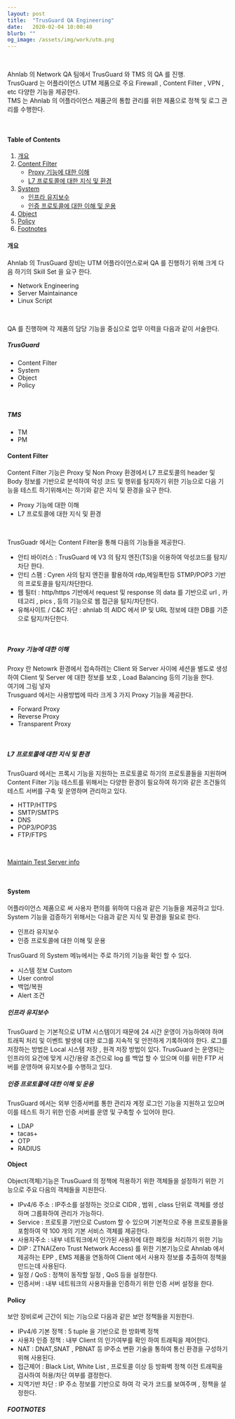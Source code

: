 ```yaml
---
layout: post
title:  "TrusGuard QA Engineering"
date:   2020-02-04 10:00:40
blurb: ""
og_image: /assets/img/work/utm.png
---
```


<br />

Ahnlab 의 Network QA 팀에서 TrusGuard 와 TMS 의 QA 를 진행.
<br />
TrusGuard 는 어플라이언스 UTM 제품으로 주요 Firewall , Content Filter , VPN , etc 다양한 기능을 제공한다. 
<br />
TMS 는 Ahnlab 의 어플라이언스 제품군의 통합 관리를 위한 제품으로 정책 및 로그 관리를 수행한다. 

<br />


#### Table of Contents
1. [개요](#개요)
2. [Content Filter](#content-filter)
    * [Proxy 기능에 대한 이해](#proxy-기능에-대한-이해)
    * [L7 프로토콜에 대한 지식 및 환경](#l7-프로토콜에-대한-지식-및-환경)
3. [System](#system)
    * [인프라 유지보수](#인프라-유지보수)
    * [인증 프로토콜에 대한 이해 및 운용](#인증-프로토콜에-대한-이해-및-운용)
4. [Object](#object)
5. [Policy](#policy)
6. [Footnotes](#footnotes)

#### 개요
Ahnlab 의 TrusGuard 장비는 UTM 어플라이언스로써 QA 를 진행하기 위해 크게 다음 하기의 Skill Set 을 요구 한다. 
 - Network Engineering
 - Server Maintainance
 - Linux Script
<br />

QA 를 진행하며 각 제품의 담당 기능을 중심으로 업무 이력을 다음과 같이 서술한다. 

##### TrusGuard
 - Content Filter
 - System
 - Object
 - Policy

<br />

##### TMS
 - TM
 - PM


#### Content Filter
Content Filter 기능은 Proxy 및 Non Proxy 환경에서 L7 프로토콜의 header 및 Body 정보를 기반으로 분석하여 악성 코드 및 행위를 탐지하기 위한 기능으로 다음 기능을 테스트 하기위해서는 하기와 같은 지식 및 환경을 요구 한다. 
 - Proxy 기능에 대한 이해
 - L7 프로토콜에 대한 지식 및 환경

<br />

TrusGuadr 에서는 Content Filter을 통해 다음의 기능들을 제공한다. 
 - 안티 바이러스 : TrusGuard 에 V3 의 탐지 엔진(TS)을 이용하여 악성코드를 탐지/차단 한다. 
 - 안티 스팸 : Cyren 사의 탐지 엔진을 활용하여 rdp,메일폭탄등 STMP/POP3 기반의 프로토콜을 탐지/차단한다. 
 - 웹 필터 : http/https 기반에서 request 및 response 의 data 를 기반으로 url , 카테고리 , pics , 등의 기능으로 웹 접근을 탐지/차단한다. 
 - 유해사이트 / C&C 차단 : ahnlab 의 AIDC 에서 IP 및 URL 정보에 대한 DB를 기준으로 탐지/차단한다.   

<br />

##### Proxy 기능에 대한 이해
Proxy 란 Netowrk 환경에서 접속하려는 Client 와 Server 사이에 세션을 별도로 생성하여 Client 및 Server 에 대한 정보를 보호 , Load Balancing 등의 기능을 한다.
<br />
 여기에 그림 넣자
<br />
Trusguard 에서는 사용방법에 따라 크게 3 가지 Proxy 기능을 제공한다.
 - Forward Proxy  
 - Reverse Proxy  
 - Transparent Proxy

<br />

##### L7 프로토콜에 대한 지식 및 환경
TrusGuard 에서는 프록시 기능을 지원하는 프로토콜로 하기의 프로토콜들을 지원하며 Content Filter 기능 테스트를 위해서는 다양한 환경이 필요하여 하기와 같은 조건들의 테스트 서버를 구축 및 운영하며 관리하고 있다.
 - HTTP/HTTPS
 - SMTP/SMTPS
 - DNS
 - POP3/POP3S
 - FTP/FTPS

<br />

[Maintain Test Server info](https://minzlim.github.io/Minsoo_port/2020/02/02/Maintain_Server)

<br />

#### System 
어플라이언스 제품으로 써 사용자 편의를 위하여 다음과 같은 기능들을 제공하고 있다. 
System 기능을 검증하기 위해서는 다음과 같은 지식 및 환경을 필요로 한다. 
 - 인프라 유지보수
 - 인증 프로토콜에 대한 이해 및 운용

TrusGuard 의 System 메뉴에서는 주로 하기의 기능을 확인 할 수 있다. 
 - 시스템 정보 Custom
 - User control
 - 백업/복원
 - Alert 조건

##### 인프라 유지보수
TrusGuard 는 기본적으로 UTM 시스템이기 때문에 24 시간 운영이 가능하여야 하며 트래픽 처리 및 이벤트 발생에 대한 로그를 지속적 및 안전하게 기록하여야 한다.
로그를 저장하는 방법은 Local 시스템 저장 , 원격 저장 방법이 있다.
TrusGuard 는 운영되는 인프라의 요건에 맞게 시간/용량 조건으로 log 를 백업 할 수 있으며 이를 위한 FTP 서버를 운영하며 유지보수를 수행하고 있다. 
 

##### 인증 프로토콜에 대한 이해 및 운용
TrusGuard 에서는 외부 인증서버를 통한 관리자 계정 로그인 기능을 지원하고 있으며 이를 테스트 하기 위한 인증 서버를 운영 및 구축할 수 있어야 한다. 
 - LDAP
 - tacas+
 - OTP
 - RADIUS

#### Object
Object(객체)기능은 TrusGuard 의 정책에 적용하기 위한 객체들을 설정하기 위한 기능으로 주요 다음의 객체들을 지원한다. 
 - IPv4/6 주소 : IP주소를 설정하는 것으로 CIDR , 범위 , class 단위로 객체를 생성하며 그룹화하여 관리가 가능하다. 
 - Service : 프로토콜 기반으로 Custom 할 수 있으며 기본적으로 주용 프로토콜들을 포함하여 약 100 개의 기본 서비스 객체를 제공한다.
 - 사용자주소 : 내부 네트워크에서 인가된 사용자에 대한 패킷을 처리하기 위한 기능
 - DIP : ZTNA(Zero Trust Network Access) 를 위한 기본기능으로 Ahnlab 에서 제공하는 EPP , EMS 제품을 연동하여 Client 에서 사용자 정보를 추출하여 정책을 만드는데 사용된다. 
 - 일정 / QoS : 정책이 동작할 일정 , QoS 등을 설정한다. 
 - 인증서버 : 내부 네트워크의 사용자들을 인증하기 위한 인증 서버 설정을 한다. 

#### Policy
보안 장비로써 근간이 되는 기능으로 다음과 같은 보안 정책들을 지원한다. 
 - IPv4/6 기본 정책 : 5 tuple 을 기반으로 한 방화벽 정책
 - 사용자 인증 정책 : 내부 Client 의 인가여부를 확인 하여 트래픽을 제어한다. 
 - NAT : DNAT,SNAT , PBNAT 등 IP주소 변환 기술을 통하여 통신 환경을 구성하기 위해 사용된다.
 - 접근제어 : Black List, White List , 프로토콜 이상 등 방화벽 정책 이전 트래픽을 검사하여 허용/차단 여부를 결정한다. 
 - 지역기반 차단 : IP 주소 정보를 기반으로 하여 각 국가 코드를 보여주며 , 정책을 설정한다.

##### FOOTNOTES

[^1]: This is a note!

